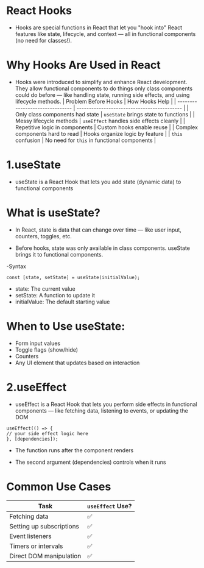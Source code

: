 # React Hooks

- Hooks are special functions in React that let you "hook into" React features like state, lifecycle, and context — all in functional components (no need for classes!).

# Why Hooks Are Used in React

- Hooks were introduced to simplify and enhance React development. They allow functional components to do things only class components could do before — like handling state, running side effects, and using lifecycle methods.
  | Problem Before Hooks | How Hooks Help |
  | ------------------------------- | ------------------------------------------- |
  | Only class components had state | `useState` brings state to functions |
  | Messy lifecycle methods | `useEffect` handles side effects cleanly |
  | Repetitive logic in components | Custom hooks enable reuse |
  | Complex components hard to read | Hooks organize logic by feature |
  | `this` confusion | No need for `this` in functional components |

# 1.useState

- useState is a React Hook that lets you add state (dynamic data) to functional components

# What is useState?

- In React, state is data that can change over time — like user input, counters, toggles, etc.

* Before hooks, state was only available in class components. useState brings it to functional components.

-Syntax

```
const [state, setState] = useState(initialValue);
```

- state: The current value
- setState: A function to update it
- initialValue: The default starting value

# When to Use useState:

- Form input values
- Toggle flags (show/hide)
- Counters
- Any UI element that updates based on interaction

# 2.useEffect

- useEffect is a React Hook that lets you perform side effects in functional components — like fetching data, listening to events, or updating the DOM

```
useEffect(() => {
// your side effect logic here
}, [dependencies]);
```

- The function runs after the component renders

* The second argument (dependencies) controls when it runs

# Common Use Cases

| Task                     | `useEffect` Use? |
| ------------------------ | ---------------- |
| Fetching data            | ✅               |
| Setting up subscriptions | ✅               |
| Event listeners          | ✅               |
| Timers or intervals      | ✅               |
| Direct DOM manipulation  | ✅               |
